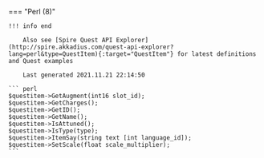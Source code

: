 === "Perl (8)"

    !!! info end

        Also see [Spire Quest API Explorer](http://spire.akkadius.com/quest-api-explorer?lang=perl&type=QuestItem){:target="QuestItem"} for latest definitions and Quest examples

        Last generated 2021.11.21 22:14:50

    ``` perl
    $questitem->GetAugment(int16 slot_id);
    $questitem->GetCharges();
    $questitem->GetID();
    $questitem->GetName();
    $questitem->IsAttuned();
    $questitem->IsType(type);
    $questitem->ItemSay(string text [int language_id]);
    $questitem->SetScale(float scale_multiplier);
    ```
